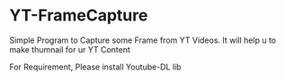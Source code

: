 # YT-FrameCapture
Simple Program to Capture some Frame from YT Videos. It will help u to make thumnail for ur YT Content

For Requirement, Please install Youtube-DL lib
